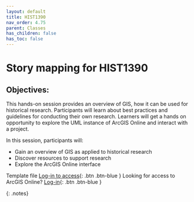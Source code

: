 ```yaml
---
layout: default
title: HIST1390
nav_order: 4.75
parent: Classes
has_children: false
has_toc: false
---
```

# Story mapping for HIST1390

## Objectives:

This hands-on session provides an overview of GIS, how it can be used for historical research. Participants will learn about best practices and guidelines for conducting their own research. Learners will get a hands on opportunity to explore the UML instance of ArcGIS Online and interact with a project.  

In this session, participants will:  
- Gain an overview of GIS as applied to historical research  
- Discover resources to support research   
- Explore the ArcGIS Online interface  

Template file [Log-in to access](https://storymaps.arcgis.com/templates/34d910cee3b54bd087c78449fb590311){: .btn .btn-blue }
Looking for access to ArcGIS Online? [Log-in](https://univmb.maps.arcgis.com/){: .btn .btn-blue }

{: .notes}  